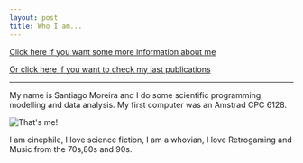 ```yaml
---
layout: post
title: Who I am...
---
```


[Click here if you want some more information about me](https://mohr-sm.github.io/about/ "About me")

[Or click here if you want to check my last publications](https://mohr-sm.github.io/publications/ "Publications")

-----------------------------------------------------------------------------------

My name is Santiago Moreira and I do some scientific programming, modelling and data analysis.
My first computer was an Amstrad CPC 6128.


![That's me!](https://avatars3.githubusercontent.com/u/6890978?v=3&s=460)

I am cinephile, I love science fiction, I am a whovian, I love Retrogaming and Music from the 70s,80s and 90s.  
